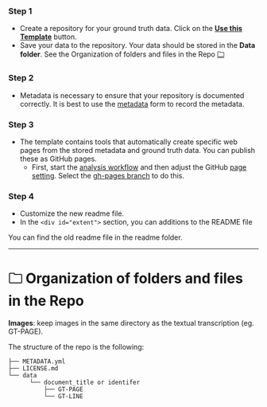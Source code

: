 ### Step 1


* Create a repository for your ground truth data. Click on the [**Use this Template**](/../../generate) button.
* Save your data to the repository. Your data should be stored in the **Data folder**. See the Organization of folders and files in the Repo <b>[🗀](#myfootnote1)</b> 

### Step 2

* Metadata is necessary to ensure that your repository is documented correctly. It is best to use the <a href="https://tboenig.github.io/gt-metadata/document-your-gt.html" target="_blank" rel="noopener noreferrer">metadata</a> form to record the metadata.


### Step 3

* The template contains tools that automatically create specific web pages from the stored metadata and ground truth data. You can publish these as GitHub pages. 
   -  First, start the [analysis workflow](/../../actions/workflows/gtrepo.yml) and then adjust the GitHub [page setting](/../../settings/pages). Select the [gh-pages branch](https://docs.github.com/en/pages/getting-started-with-github-pages/configuring-a-publishing-source-for-your-github-pages-site) to do this. 


### Step 4


* Customize the new readme file. 
* In the `<div id="extent">` section, you can additions to the README file

You can find the old readme file in the readme folder.

<hr/>

# <a name="myfootnote1">🗀</a>  Organization of folders and files in the Repo


**Images**: keep images in the same directory as the textual transcription (eg. GT-PAGE).

 The structure of the repo is the following:

```
├── METADATA.yml
├── LICENSE.md
└── data
      └── document_title or identifer
          ├── GT-PAGE
          └── GT-LINE
            
           

```




  
